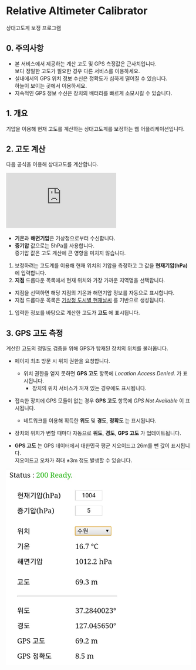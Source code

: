# Relative Altimeter Calibrator

상대고도계 보정 프로그램

## 0. 주의사항
* 본 서비스에서 제공하는 계산 고도 및 GPS 측정값은 근사치입니다.  
보다 정밀한 고도가 필요한 경우 다른 서비스를 이용하세요.  
* 실내에서의 GPS 위치 정보 수신은 정확도가 심하게 떨어질 수 있습니다.  
하늘이 보이는 곳에서 이용하세요.
* 지속적인 GPS 정보 수신은 장치의 배터리를 빠르게 소모시킬 수 있습니다.

## 1. 개요
기압을 이용해 현재 고도를 계산하는 상대고도계를 보정하는 웹 어플리케이션입니다.

## 2. 고도 계산
다음 공식을 이용해 상대고도를 계산합니다.  

![equation](http://www.sciweavers.org/tex2img.php?eq=%5Cfrac%7Blog%28%20%5Cfrac%7BP_%7BseaLv%7D%7D%7BP_%7Bcurrent%7D%7D%20%20%29%20%20%5Ctimes%20%28T%2B273.15%2B0.12P%20_%7BV%7D%20%29%7D%7B%7B%5Cfrac%7Bg%7D%7BR%7D%20-%20%5Cfrac%7B0.0065%7D%7B2%7D%20%20%5Ctimes%20log%28%20%5Cfrac%7BP_%7BseaLv%7D%7D%7BP_%7Bcurrent%7D%7D%20%20%29%7D&bc=White&fc=Black&im=jpg&fs=12&ff=arev&edit=0)

* **기온**과 **해면기압**은 기상청으로부터 수신합니다.
* **증기압** 값으로는 5hPa를 사용합니다.  
증기압 값은 고도 계산에 큰 영향을 미치지 않습니다.

1. 보정하려는 고도계를 이용해 현재 위치의 기압을 측정하고 그 값을 **현재기압(hPa)** 에 입력합니다.
1. **지점** 드롭다운 목록에서 현재 위치와 가장 가까운 지역명을 선택합니다.
 * 지점을 선택하면 해당 지점의 기온과 해면기압 정보를 자동으로 표시합니다.
 * 지점 드롭다운 목록은 [기상청 도시별 현재날씨](http://www.weather.go.kr/weather/observation/currentweather.jsp) 를 기반으로 생성됩니다.
1. 입력한 정보를 바탕으로 계산한 고도가 **고도** 에 표시됩니다.

## 3. GPS 고도 측정
계산한 고도의 정밀도 검증을 위해 GPS가 탑재된 장치의 위치를 불러옵니다.  
* 페이지 최초 방문 시 위치 권한을 요청합니다.  
  * 위치 권한을 얻지 못하면 **GPS 고도** 항목에 *Location Access Denied.* 가 표시됩니다.
	* 장치의 위치 서비스가 꺼져 있는 경우에도 표시됩니다.  

* 접속한 장치에 GPS 모듈이 없는 경우 **GPS 고도** 항목에 *GPS Not Available* 이 표시됩니다.  
  * 네트워크를 이용해 획득한 **위도** 및 **경도**, **정확도** 는 표시됩니다.

* 장치의 위치가 변할 때마다 자동으로 **위도**, **경도**, **GPS 고도** 가 업데이트됩니다.

* **GPS 고도** 는 GPS 데이터에서 대한민국 평균 지오이드고 26m를 뺀 값이 표시됩니다.  
지오이드고 오차가 최대 ±3m 정도 발생할 수 있습니다.

![Alt text](/Resources/example.png)
